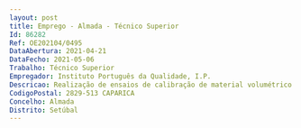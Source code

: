 ```yaml
--- 
layout: post
title: Emprego - Almada - Técnico Superior
Id: 86282
Ref: OE202104/0495
DataAbertura: 2021-04-21
DataFecho: 2021-05-06
Trabalho: Técnico Superior
Empregador: Instituto Português da Qualidade, I.P.
Descricao: Realização de ensaios de calibração de material volumétrico   Realização de ensaios de calibração de recipientes graduados   Medição de caudal de líquidos   Desenvolvimento e validação de métodos de calibração   Tratamento de dados, avaliação de incertezas de medição, validação de resultados e elaboraçãode relatórios e certificados   Participação em reuniões técnico científicas através da elaboração de comunicações orais,painéis e artigos científicos.
CodigoPostal: 2829-513 CAPARICA
Concelho: Almada
Distrito: Setúbal
--- 
```

